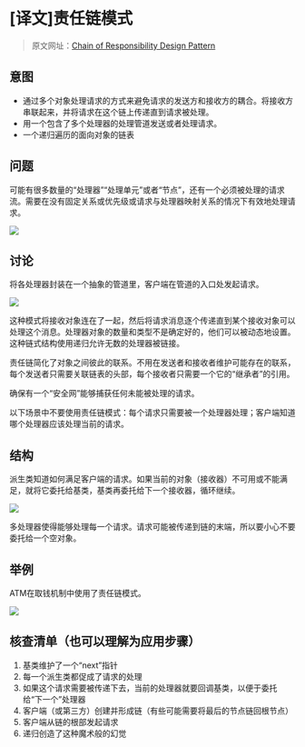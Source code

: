 # [译文]责任链模式

> 原文网址：[Chain of Responsibility Design Pattern](https://sourcemaking.com/design_patterns/chain_of_responsibility)

## 意图
- 通过多个对象处理请求的方式来避免请求的发送方和接收方的耦合。将接收方串联起来，并将请求在这个链上传递直到请求被处理。
- 用一个包含了多个处理器的处理管道发送或者处理请求。
- 一个递归遍历的面向对象的链表

## 问题
可能有很多数量的“处理器”“处理单元”或者“节点”，还有一个必须被处理的请求流。需要在没有固定关系或优先级或请求与处理器映射关系的情况下有效地处理请求。

![](https://sourcemaking.com/files/v2/content/patterns/Chain_of_responsibility1.png)

## 讨论
将各处理器封装在一个抽象的管道里，客户端在管道的入口处发起请求。

![](https://sourcemaking.com/files/v2/content/patterns/Chain_of_responsibility_1.png)

这种模式将接收对象连在了一起，然后将请求消息逐个传递直到某个接收对象可以处理这个消息。处理器对象的数量和类型不是确定好的，他们可以被动态地设置。
这种链式结构使用递归允许无数的处理器被链接。

责任链简化了对象之间彼此的联系。不用在发送者和接收者维护可能存在的联系，每个发送者只需要关联链表的头部，每个接收者只需要一个它的“继承者”的引用。

确保有一个“安全网”能够捕获任何未能被处理的请求。

以下场景中不要使用责任链模式：每个请求只需要被一个处理器处理；客户端知道哪个处理器应该处理当前的请求。

## 结构
派生类知道如何满足客户端的请求。如果当前的对象（接收器）不可用或不能满足，就将它委托给基类，基类再委托给下一个接收器，循环继续。

![](https://sourcemaking.com/files/v2/content/patterns/Chain_of_responsibility__.png)

多处理器使得能够处理每一个请求。请求可能被传递到链的末端，所以要小心不要委托给一个空对象。

## 举例
ATM在取钱机制中使用了责任链模式。

![](https://sourcemaking.com/files/sm/images/patterns/Chain_of_responsibility_example.png)

## 核查清单（也可以理解为应用步骤）
1. 基类维护了一个“next”指针
2. 每一个派生类都促成了请求的处理
3. 如果这个请求需要被传递下去，当前的处理器就要回调基类，以便于委托给“下一个”处理器
4. 客户端（或第三方）创建并形成链（有些可能需要将最后的节点链回根节点）
5. 客户端从链的根部发起请求
6. 递归创造了这种魔术般的幻觉

